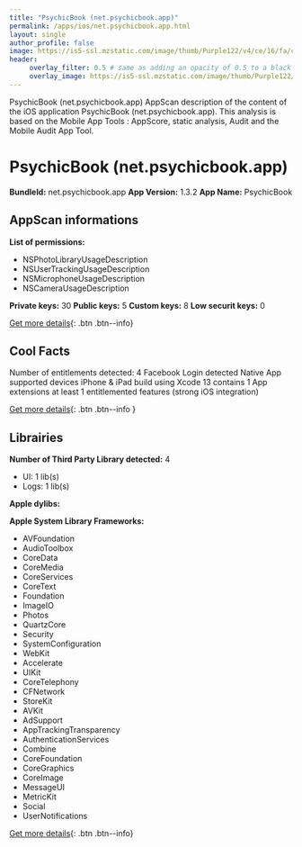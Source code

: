 ```yaml
---
title: "PsychicBook (net.psychicbook.app)"
permalink: /apps/ios/net.psychicbook.app.html
layout: single
author_profile: false
image: https://is5-ssl.mzstatic.com/image/thumb/Purple122/v4/ce/16/fa/ce16fad6-eff2-2775-738b-f2d467c07b50/AppIcon-0-1x_U007emarketing-0-7-0-85-220.png/512x512bb.jpg
header: 
     overlay_filter: 0.5 # same as adding an opacity of 0.5 to a black background
     overlay_image: https://is5-ssl.mzstatic.com/image/thumb/Purple122/v4/ce/16/fa/ce16fad6-eff2-2775-738b-f2d467c07b50/AppIcon-0-1x_U007emarketing-0-7-0-85-220.png/512x512bb.jpg
---
```

PsychicBook (net.psychicbook.app) AppScan description of the content of the iOS application PsychicBook (net.psychicbook.app). This analysis is based on the Mobile App Tools : AppScore, static analysis, Audit and the Mobile Audit App Tool.

# PsychicBook (net.psychicbook.app)

**BundleId:** net.psychicbook.app
**App Version:** 1.3.2
**App Name:** PsychicBook


## AppScan informations 

**List of permissions:** 
- NSPhotoLibraryUsageDescription
- NSUserTrackingUsageDescription
- NSMicrophoneUsageDescription
- NSCameraUsageDescription
  
  
**Private keys:** 30
**Public keys:** 5
**Custom keys:** 8
**Low securit keys:** 0
  
[Get more details](/pricing.html){: .btn .btn--info}

## Cool Facts

Number of entitlements detected: 4
Facebook Login detected
Native App
supported devices iPhone & iPad
build using Xcode 13
contains 1 App extensions
at least 1 entitlemented features (strong iOS integration)
  
[Get more details](/pricing.html){: .btn .btn--info }

## Librairies 
**Number of Third Party Library detected:** 4
- UI: 1 lib(s)
- Logs: 1 lib(s)


**Apple dylibs:**


**Apple System Library Frameworks:**
- AVFoundation
- AudioToolbox
- CoreData
- CoreMedia
- CoreServices
- CoreText
- Foundation
- ImageIO
- Photos
- QuartzCore
- Security
- SystemConfiguration
- WebKit
- Accelerate
- UIKit
- CoreTelephony
- CFNetwork
- StoreKit
- AVKit
- AdSupport
- AppTrackingTransparency
- AuthenticationServices
- Combine
- CoreFoundation
- CoreGraphics
- CoreImage
- MessageUI
- MetricKit
- Social
- UserNotifications


  
[Get more details](/pricing.html){: .btn .btn--info}

